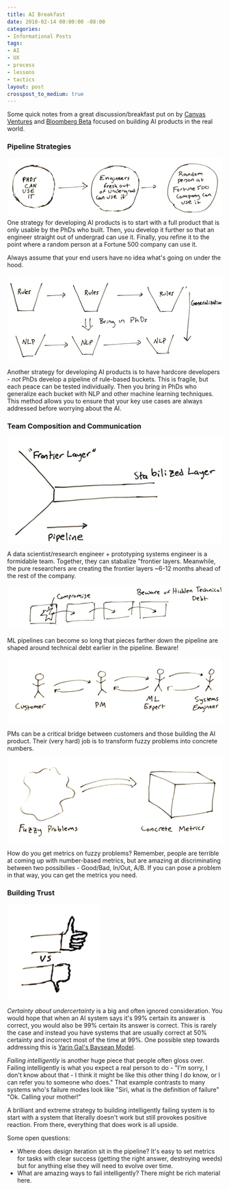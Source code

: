 ```yaml
---
title: AI Breakfast
date: 2018-02-14 00:00:00 -08:00
categories:
- Informational Posts
tags:
- AI
- UX
- process
- lessons
- tactics
layout: post
crosspost_to_medium: true
---
```


Some quick notes from a great discussion/breakfast put on by [Canvas Ventures](http://www.canvas.vc/) and [Bloomberg Beta](https://github.com/Bloomberg-Beta/Manual) focused on building AI products in the real world.

### Pipeline Strategies
![One strategy for a development pipeline](/img/ai_breakfast/dev_pipeline_1.png)
One strategy for developing AI products is to start with a full product that is only usable by the PhDs who built. Then, you develop it further so that an engineer straight out of undergrad can use it. Finally, you refine it to the point where a random person at a Fortune 500 company can use it. 

Always assume that your end users have no idea what's going on under the hood.

![Another strategy for a development pipeline](/img/ai_breakfast/dev_pipeline_2.png)

Another strategy for developing AI products is to have hardcore developers - *not* PhDs develop a pipeline of rule-based buckets. This is fragile, but each peace can be tested individually. Then you bring in PhDs who generalize each bucket with NLP and other machine learning techniques. This method allows you to ensure that your key use cases are always addressed before worrying about the AI. 

### Team Composition and Communication
![Layer Partnership](/img/ai_breakfast/frontier_layers.png)

A data scientist/research engineer + prototyping systems engineer is a formidable team. Together, they can stabalize "frontier layers. Meanwhile, the pure researchers are creating the frontier layers ~6-12 months ahead of the rest of the company.

![Beware Technical Debt](/img/ai_breakfast/beware_technical_debt.png)

ML pipelines can become so long that pieces farther down the pipeline are shaped around technical debt earlier in the pipeline. Beware!

![Communication Pipeline](/img/ai_breakfast/communication_pipeline.png)

PMs can be a critical bridge between customers and those building the AI product. Their (very hard) job is to transform fuzzy problems into concrete numbers. 

![AI PMs Job](/img/ai_breakfast/pms_job.png)

How do you get metrics on fuzzy problems? Remember, people are terrible at coming up with number-based metrics, but are amazing at discriminating between two possibilies - Good/Bad, In/Out, A/B. If you can pose a problem in that way, you can get the metrics you need.

### Building Trust
![Discriminator](/img/ai_breakfast/people_are_great_discriminators.png)

*Certainty about undercertainty* is a big and often ignored consideration. You would hope that when an AI system says it's 99% certain its answer is correct, you would also be 99% certain its answer is correct. This is rarely the case and instead you have systems that are usually correct at 50% certainty and incorrect most of the time at 99%. One possible step towards addressing this is [Yarin Gal's Baysean Model](https://arxiv.org/abs/1506.02142).

*Failing intelligently* is another huge piece that people often gloss over. Failing intelligently is what you expect a real person to do - "I'm sorry, I don't know about that - I think it might be like this other thing I do know, or I can refer you to someone who does." That example contrasts to many systems who's failure modes look like "Siri, what is the definition of failure" "Ok. Calling your mother!" 

A brilliant and extreme strategy to building intelligently failing system is to start with a system that literally doesn't work but still provokes positive reaction. From there, everything that does work is all upside.  

Some open questions:
- Where does design iteration sit in the pipeline? It's easy to set metrics for tasks with clear success (getting the right answer, destroying weeds) but for anything else they will need to evolve over time.
- What are amazing ways to fail intelligently? There might be rich material here.
